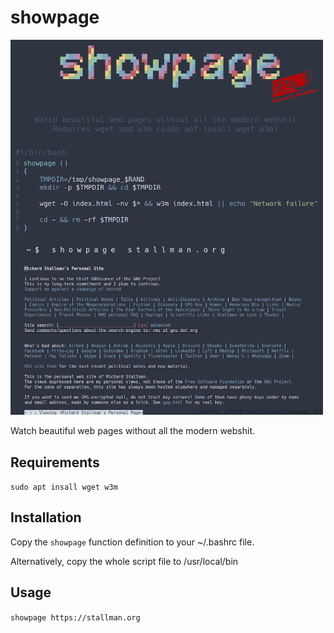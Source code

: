 # showpage

<img src="showpage.png" width="500">

Watch beautiful web pages without all the modern webshit.

## Requirements

`sudo apt insall wget w3m`

## Installation

Copy the `showpage` function definition to your ~/.bashrc file.

Alternatively, copy the whole script file to /usr/local/bin

## Usage

`showpage https://stallman.org`

